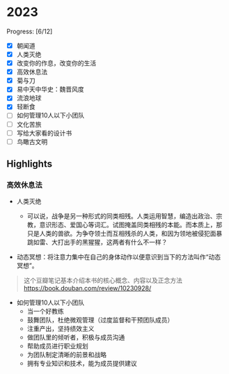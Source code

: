 # 2023

Progress: [6/12]

- [x] 朝闻道
- [x] 人类灭绝
- [x] 改变你的作息，改变你的生活
- [x] 高效休息法
- [x] 菊与刀
- [x] 易中天中华史：魏晋风度
- [x] 流浪地球
- [x] 轻断食
- [ ] 如何管理10人以下小团队
- [ ] 文化苦旅
- [ ] 写给大家看的设计书
- [ ] 鸟瞰古文明

## Highlights

### 高效休息法

- 人类灭绝
  - 可以说，战争是另一种形式的同类相残。人类运用智慧，编造出政治、宗教，意识形态、爱国心等词汇。试图掩盖同类相残的本能。而本质上，那只是人类的兽欲。为争夺领士而互相残杀的人类，和因为领地被侵犯面暴跳如雷、大打出手的黑猩猩，这两者有什么不一样？

- 动态冥想：将注意力集中在自己的身体动作以便意识到当下的方法叫作“动态冥想”。

> 这个豆瓣笔记基本介绍本书的核心概念、内容以及正念方法 <https://book.douban.com/review/10230928/>

- 如何管理10人以下小团队
  - 当一个好教练
  - 鼓舞团队，杜绝微观管理（过度监督和干预团队成员）
  - 注重产出，坚持绩效主义
  - 做团队里的倾听者，积极与成员沟通
  - 帮助成员进行职业规划
  - 为团队制定清晰的前景和战略
  - 拥有专业知识和技术，能为成员提供建议
